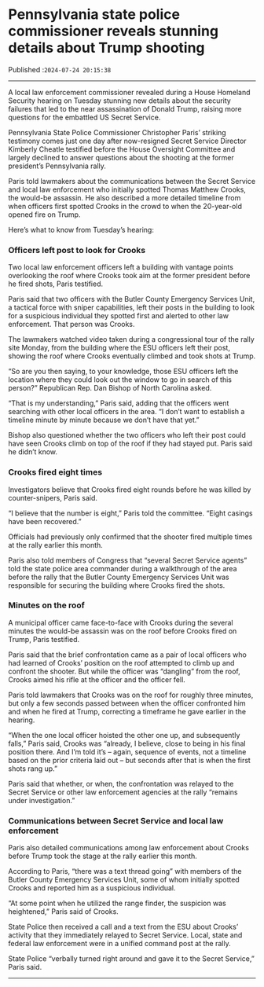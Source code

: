 # Pennsylvania state police commissioner reveals stunning details about Trump shooting

Published :`2024-07-24 20:15:38`

---

A local law enforcement commissioner revealed during a House Homeland Security hearing on Tuesday stunning new details about the security failures that led to the near assassination of Donald Trump, raising more questions for the embattled US Secret Service.

Pennsylvania State Police Commissioner Christopher Paris’ striking testimony comes just one day after now-resigned Secret Service Director Kimberly Cheatle testified before the House Oversight Committee and largely declined to answer questions about the shooting at the former president’s Pennsylvania rally.

Paris told lawmakers about the communications between the Secret Service and local law enforcement who initially spotted Thomas Matthew Crooks, the would-be assassin. He also described a more detailed timeline from when officers first spotted Crooks in the crowd to when the 20-year-old opened fire on Trump.

Here’s what to know from Tuesday’s hearing:

### Officers left post to look for Crooks

Two local law enforcement officers left a building with vantage points overlooking the roof where Crooks took aim at the former president before he fired shots, Paris testified.

Paris said that two officers with the Butler County Emergency Services Unit, a tactical force with sniper capabilities, left their posts in the building to look for a suspicious individual they spotted first and alerted to other law enforcement. That person was Crooks.

The lawmakers watched video taken during a congressional tour of the rally site Monday, from the building where the ESU officers left their post, showing the roof where Crooks eventually climbed and took shots at Trump.

“So are you then saying, to your knowledge, those ESU officers left the location where they could look out the window to go in search of this person?” Republican Rep. Dan Bishop of North Carolina asked.

“That is my understanding,” Paris said, adding that the officers went searching with other local officers in the area. “I don’t want to establish a timeline minute by minute because we don’t have that yet.”

Bishop also questioned whether the two officers who left their post could have seen Crooks climb on top of the roof if they had stayed put. Paris said he didn’t know.

### Crooks fired eight times

Investigators believe that Crooks fired eight rounds before he was killed by counter-snipers, Paris said.

“I believe that the number is eight,” Paris told the committee. “Eight casings have been recovered.”

Officials had previously only confirmed that the shooter fired multiple times at the rally earlier this month.

Paris also told members of Congress that “several Secret Service agents” told the state police area commander during a walkthrough of the area before the rally that the Butler County Emergency Services Unit was responsible for securing the building where Crooks fired the shots.

### Minutes on the roof

A municipal officer came face-to-face with Crooks during the several minutes the would-be assassin was on the roof before Crooks fired on Trump, Paris testified.

Paris said that the brief confrontation came as a pair of local officers who had learned of Crooks’ position on the roof attempted to climb up and confront the shooter. But while the officer was “dangling” from the roof, Crooks aimed his rifle at the officer and the officer fell.

Paris told lawmakers that Crooks was on the roof for roughly three minutes, but only a few seconds passed between when the officer confronted him and when he fired at Trump, correcting a timeframe he gave earlier in the hearing.

“When the one local officer hoisted the other one up, and subsequently falls,” Paris said, Crooks was “already, I believe, close to being in his final position there. And I’m told it’s – again, sequence of events, not a timeline based on the prior criteria laid out – but seconds after that is when the first shots rang up.”

Paris said that whether, or when, the confrontation was relayed to the Secret Service or other law enforcement agencies at the rally “remains under investigation.”

### Communications between Secret Service and local law enforcement

Paris also detailed communications among law enforcement about Crooks before Trump took the stage at the rally earlier this month.

According to Paris, “there was a text thread going” with members of the Butler County Emergency Services Unit, some of whom initially spotted Crooks and reported him as a suspicious individual.

“At some point when he utilized the range finder, the suspicion was heightened,” Paris said of Crooks.

State Police then received a call and a text from the ESU about Crooks’ activity that they immediately relayed to Secret Service. Local, state and federal law enforcement were in a unified command post at the rally.

State Police “verbally turned right around and gave it to the Secret Service,” Paris said.

---

